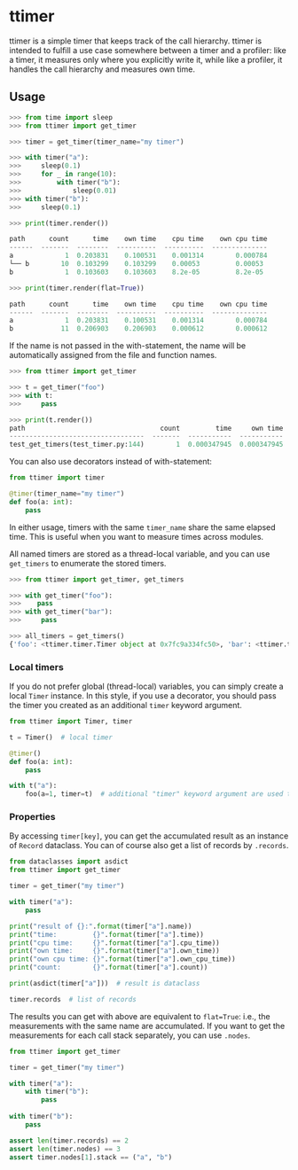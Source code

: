 # ttimer
ttimer is a simple timer that keeps track of the call hierarchy.
ttimer is intended to fulfill a use case somewhere between a timer and a profiler: 
like a timer, it measures only where you explicitly write it, while like a profiler, it handles the call hierarchy and measures own time.

## Usage

```python
>>> from time import sleep
>>> from ttimer import get_timer

>>> timer = get_timer(timer_name="my timer")

>>> with timer("a"):
>>>     sleep(0.1)
>>>     for _ in range(10):
>>>         with timer("b"):
>>>             sleep(0.01)
>>> with timer("b"):
>>>     sleep(0.1)

>>> print(timer.render())

path      count      time    own time    cpu time    own cpu time
------  -------  --------  ----------  ----------  --------------
a             1  0.203831    0.100531    0.001314        0.000784
└── b        10  0.103299    0.103299    0.00053         0.00053
b             1  0.103603    0.103603    8.2e-05         8.2e-05

>>> print(timer.render(flat=True))

path      count      time    own time    cpu time    own cpu time
------  -------  --------  ----------  ----------  --------------
a             1  0.203831    0.100531    0.001314        0.000784
b            11  0.206903    0.206903    0.000612        0.000612

```

If the name is not passed in the with-statement, 
the name will be automatically assigned from the file and function names.

```python
>>> from ttimer import get_timer

>>> t = get_timer("foo")
>>> with t:
>>>     pass

>>> print(t.render())
path                                  count         time     own time    cpu time    own cpu time
----------------------------------  -------  -----------  -----------  ----------  --------------
test_get_timers(test_timer.py:144)        1  0.000347945  0.000347945    0.000228        0.000228
```

You can also use decorators instead of with-statement:

```python
from ttimer import timer

@timer(timer_name="my timer")
def foo(a: int):
    pass
```

In either usage, timers with the same `timer_name` share the same elapsed time.
This is useful when you want to measure times across modules.

All named timers are stored as a thread-local variable,
and you can use `get_timers` to enumerate the stored timers.

```python
>>> from ttimer import get_timer, get_timers

>>> with get_timer("foo"):
>>>    pass
>>> with get_timer("bar"):
>>>     pass

>>> all_timers = get_timers()
{'foo': <ttimer.timer.Timer object at 0x7fc9a334fc50>, 'bar': <ttimer.timer.Timer object at 0x7fc9a334df98>}
```

### Local timers

If you do not prefer global (thread-local) variables, you can simply create a local `Timer` instance.
In this style, if you use a decorator, you should pass the timer you created as an additional `timer` keyword argument.

```python
from ttimer import Timer, timer

t = Timer()  # local timer

@timer()
def foo(a: int):
    pass

with t("a"):
    foo(a=1, timer=t)  # additional "timer" keyword argument are used to specify the context
```

### Properties
By accessing `timer[key]`, you can get the accumulated result as an instance of `Record` dataclass.
You can of course also get a list of records by `.records`.

```python
from dataclasses import asdict
from ttimer import get_timer

timer = get_timer("my timer")

with timer("a"):
    pass

print("result of {}:".format(timer["a"].name))
print("time:         {}".format(timer["a"].time))
print("cpu time:     {}".format(timer["a"].cpu_time))
print("own time:     {}".format(timer["a"].own_time))
print("own cpu time: {}".format(timer["a"].own_cpu_time))
print("count:        {}".format(timer["a"].count))

print(asdict(timer["a"]))  # result is dataclass

timer.records  # list of records
```

The results you can get with above are equivalent to `flat=True`: i.e., the measurements with the same name are accumulated.
If you want to get the measurements for each call stack separately, you can use `.nodes`.

```python
from ttimer import get_timer

timer = get_timer("my timer")

with timer("a"):
    with timer("b"):
        pass
    
with timer("b"):
    pass

assert len(timer.records) == 2
assert len(timer.nodes) == 3
assert timer.nodes[1].stack == ("a", "b")
```
